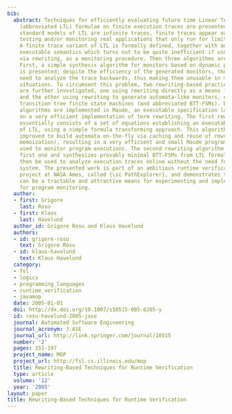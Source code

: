 ```yaml
---
bib:
  abstract: Techniques for efficiently evaluating future time Linear Temporal Logic
    (abbreviated LTL) formulae on finite execution traces are presented. While the
    standard models of LTL are infinite traces, finite traces appear naturally when
    testing and/or monitoring real applications that only run for limited time periods.
    A finite trace variant of LTL is formally defined, together with an immediate
    executable semantics which turns out to be quite inefficient if used directly,
    via rewriting, as a monitoring procedure. Then three algorithms are investigated.
    First, a simple synthesis algorithm for monitors based on dynamic programming
    is presented; despite the efficiency of the generated monitors, they unfortunately
    need to analyze the trace backwards, thus making them unusable in most practical
    situations. To circumvent this problem, two rewriting-based practical algorithms
    are further investigated, one using rewriting directly as a means for online monitoring,
    and the other using rewriting to generate automata-like monitors, called binary
    transition tree finite state machines (and abbreviated BTT-FSMs). Both rewriting
    algorithms are implemented in Maude, an executable specification language based
    on a very efficient implementation of term rewriting. The first rewriting algorithm
    essentially consists of a set of equations establishing an executable semantics
    of LTL, using a simple formula transforming approach. This algorithm is further
    improved to build automata on-the-fly via caching and reuse of rewrites (called
    memoization), resulting in a very efficient and small Maude program that can be
    used to monitor program executions. The second rewriting algorithm builds on the
    first one and synthesizes provably minimal BTT-FSMs from LTL formulae, which can
    then be used to analyze execution traces online without the need for a rewriting
    system. The presented work is part of an ambitious runtime verification and monitoring
    project at NASA Ames, called {\sc PathExplorer}, and demonstrates that rewriting
    can be a tractable and attractive means for experimenting and implementing logics
    for program monitoring.
  author:
  - first: Grigore
    last: Rosu
  - first: Klaus
    last: Havelund
  author_id: Grigore Rosu and Klaus Havelund
  authors:
  - id: grigore-rosu
    text: Grigore Rosu
  - id: klaus-havelund
    text: Klaus Havelund
  category:
  - fsl
  - logics
  - programming_languages
  - runtime_verification
  - javamop
  date: 2005-01-01
  doi: http://dx.doi.org/10.1007/s10515-005-6205-y
  id: rosu-havelund-2005-jase
  journal: Automated Software Engineering
  journal_acronym: J.ASE
  journal_url: http://link.springer.com/journal/10515
  number: '2'
  pages: 151-197
  project_name: MOP
  project_url: http://fsl.cs.illinois.edu/mop
  title: Rewriting-Based Techniques for Runtime Verification
  type: article
  volume: '12'
  year: '2005'
layout: paper
title: Rewriting-Based Techniques for Runtime Verification
---
```

